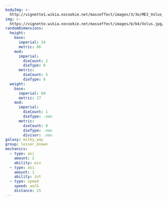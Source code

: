 ```yaml
---
bodyImg: >-
  http://vignette1.wikia.nocookie.net/masseffect/images/3/3e/ME3_Volus_Adept.png/revision/latest/scale-to-width-down/500
img: >-
  https://vignette.wikia.nocookie.net/masseffect/images/b/b4/Volus.jpg/revision/latest/scale-to-width-down/640?cb=20121009195731
randomDimensions:
  height:
    base:
      imperial: 34
      metric: 86
    mod:
      imperial:
        dieCount: 2
        dieType: 6
      metric:
        dieCount: 5
        dieType: 6
  weight:
    base:
      imperial: 60
      metric: 27
    mod:
      imperial:
        dieCount: 1
        dieType: .nan
      metric:
        dieCount: 0
        dieType: .nan
        divisor: .nan
galaxy: milky_way
group: lesser_known
mechanics:
  - type: asi
    amount: 2
    ability: wis
  - type: asi
    amount: 1
    ability: int
  - type: speed
    speed: walk
    distance: 25
---
```

